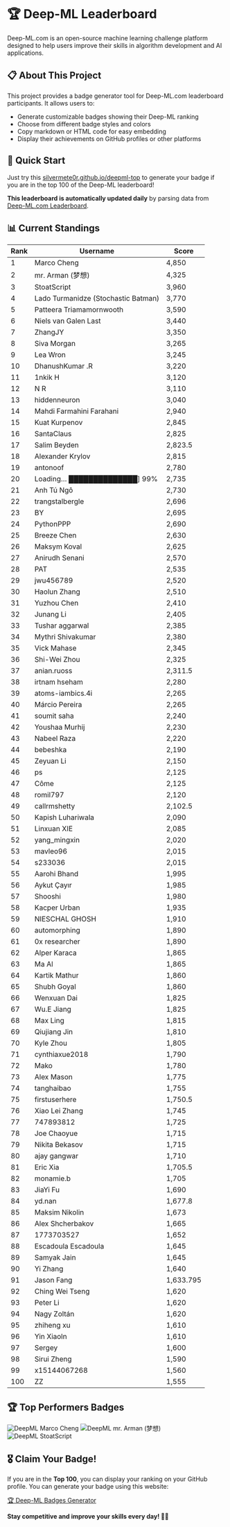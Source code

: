 # 🏆 Deep-ML Leaderboard

Deep-ML.com is an open-source machine learning challenge platform designed to help users improve their skills in algorithm development and AI applications.  

## 📋 About This Project

This project provides a badge generator tool for Deep-ML.com leaderboard participants. It allows users to:
- Generate customizable badges showing their Deep-ML ranking
- Choose from different badge styles and colors
- Copy markdown or HTML code for easy embedding
- Display their achievements on GitHub profiles or other platforms

## 🚀 Quick Start

Just try this [silvermete0r.github.io/deepml-top](https://silvermete0r.github.io/deepml-top) to generate your badge if you are in the top 100 of the Deep-ML leaderboard!

**This leaderboard is automatically updated daily** by parsing data from [Deep-ML.com Leaderboard](https://www.deep-ml.com/leaderboard).  

## 📊 Current Standings  

<!-- LEADERBOARD_START -->
| Rank | Username | Score |
|------|---------|-------|
| 1 | Marco Cheng | 4,850 |
| 2 | mr. Arman (梦想) | 4,325 |
| 3 | StoatScript | 3,960 |
| 4 | Lado Turmanidze (Stochastic Batman) | 3,770 |
| 5 | Patteera Triamamornwooth | 3,590 |
| 6 | Niels van Galen Last | 3,440 |
| 7 | ZhangJY | 3,350 |
| 8 | Siva Morgan | 3,265 |
| 9 | Lea Wron | 3,245 |
| 10 | DhanushKumar .R | 3,220 |
| 11 | 1nkik H | 3,120 |
| 12 | N R | 3,110 |
| 13 | hiddenneuron | 3,040 |
| 14 | Mahdi Farmahini Farahani | 2,940 |
| 15 | Kuat Kurpenov | 2,845 |
| 16 | SantaClaus | 2,825 |
| 17 | Salim Beyden | 2,823.5 |
| 18 | Alexander Krylov | 2,815 |
| 19 | antonoof | 2,780 |
| 20 | Loading… ██████████████] 99% | 2,735 |
| 21 | Anh Tú Ngô | 2,730 |
| 22 | trangstalbergle | 2,696 |
| 23 | BY | 2,695 |
| 24 | PythonPPP | 2,690 |
| 25 | Breeze Chen | 2,630 |
| 26 | Maksym Koval | 2,625 |
| 27 | Anirudh Senani | 2,570 |
| 28 | PAT | 2,535 |
| 29 | jwu456789 | 2,520 |
| 30 | Haolun Zhang | 2,510 |
| 31 | Yuzhou Chen | 2,410 |
| 32 | Junang Li | 2,405 |
| 33 | Tushar aggarwal | 2,385 |
| 34 | Mythri Shivakumar | 2,380 |
| 35 | Vick Mahase | 2,345 |
| 36 | Shi-Wei Zhou | 2,325 |
| 37 | anian.ruoss | 2,311.5 |
| 38 | irtnam hseham | 2,280 |
| 39 | atoms-iambics.4i | 2,265 |
| 40 | Márcio Pereira | 2,265 |
| 41 | soumit saha | 2,240 |
| 42 | Youshaa Murhij | 2,230 |
| 43 | Nabeel Raza | 2,220 |
| 44 | bebeshka | 2,190 |
| 45 | Zeyuan Li | 2,150 |
| 46 | ps | 2,125 |
| 47 | Côme | 2,125 |
| 48 | romil797 | 2,120 |
| 49 | callrmshetty | 2,102.5 |
| 50 | Kapish Luhariwala | 2,090 |
| 51 | Linxuan XIE | 2,085 |
| 52 | yang_mingxin | 2,020 |
| 53 | mavleo96 | 2,015 |
| 54 | s233036 | 2,015 |
| 55 | Aarohi Bhand | 1,995 |
| 56 | Aykut Çayır | 1,985 |
| 57 | Shooshi | 1,980 |
| 58 | Kacper Urban | 1,935 |
| 59 | NIESCHAL GHOSH | 1,910 |
| 60 | automorphing | 1,890 |
| 61 | 0x researcher | 1,890 |
| 62 | Alper Karaca | 1,865 |
| 63 | Ma Al | 1,865 |
| 64 | Kartik Mathur | 1,860 |
| 65 | Shubh Goyal | 1,860 |
| 66 | Wenxuan Dai | 1,825 |
| 67 | Wu.E Jiang | 1,825 |
| 68 | Max Ling | 1,815 |
| 69 | Qiujiang Jin | 1,810 |
| 70 | Kyle Zhou | 1,805 |
| 71 | cynthiaxue2018 | 1,790 |
| 72 | Mako | 1,780 |
| 73 | Alex Mason | 1,775 |
| 74 | tanghaibao | 1,755 |
| 75 | firstuserhere | 1,750.5 |
| 76 | Xiao Lei Zhang | 1,745 |
| 77 | 747893812 | 1,725 |
| 78 | Joe Chaoyue | 1,715 |
| 79 | Nikita Bekasov | 1,715 |
| 80 | ajay gangwar | 1,710 |
| 81 | Eric Xia | 1,705.5 |
| 82 | monamie.b | 1,705 |
| 83 | JiaYi Fu | 1,690 |
| 84 | yd.nan | 1,677.8 |
| 85 | Maksim Nikolin | 1,673 |
| 86 | Alex Shcherbakov | 1,665 |
| 87 | 1773703527 | 1,652 |
| 88 | Escadoula Escadoula | 1,645 |
| 89 | Samyak Jain | 1,645 |
| 90 | Yi Zhang | 1,640 |
| 91 | Jason Fang | 1,633.795 |
| 92 | Ching Wei Tseng | 1,620 |
| 93 | Peter Li | 1,620 |
| 94 | Nagy Zoltán | 1,620 |
| 95 | zhiheng xu | 1,610 |
| 96 | Yin Xiaoln | 1,610 |
| 97 | Sergey | 1,600 |
| 98 | Sirui Zheng | 1,590 |
| 99 | x15144067268 | 1,560 |
| 100 | ZZ | 1,555 |
<!-- LEADERBOARD_END -->

## 🏆 Top Performers Badges

<!-- BADGES_START -->
![DeepML Marco Cheng](https://img.shields.io/badge/dynamic/json?url=https%3A%2F%2Fraw.githubusercontent.com%2Fsilvermete0r%2Fdeepml-top%2Fmain%2Fbadges.json&query=%24.4091c1a21900bd2c7d3f4e343acddda1.label&prefix=Rank%20&style=for-the-badge&label=%F0%9F%9A%80%20DeepML&color=blue&link=https%3A%2F%2Fwww.deep-ml.com%2Fleaderboard)
![DeepML mr. Arman (梦想)](https://img.shields.io/badge/dynamic/json?url=https%3A%2F%2Fraw.githubusercontent.com%2Fsilvermete0r%2Fdeepml-top%2Fmain%2Fbadges.json&query=%24.1247b1b5b9cd95e98d7ff7438207406f.label&prefix=Rank%20&style=for-the-badge&label=%F0%9F%9A%80%20DeepML&color=blue&link=https%3A%2F%2Fwww.deep-ml.com%2Fleaderboard)
![DeepML StoatScript](https://img.shields.io/badge/dynamic/json?url=https%3A%2F%2Fraw.githubusercontent.com%2Fsilvermete0r%2Fdeepml-top%2Fmain%2Fbadges.json&query=%24.2561d6c634fa6c4eb794454446029d95.label&prefix=Rank%20&style=for-the-badge&label=%F0%9F%9A%80%20DeepML&color=blue&link=https%3A%2F%2Fwww.deep-ml.com%2Fleaderboard)
<!-- BADGES_END -->

## 🎖 Claim Your Badge!  

If you are in the **Top 100**, you can display your ranking on your GitHub profile. You can generate your badge using this website:

[🏆 Deep-ML Badges Generator](https://silvermete0r.github.io/deepml-top/)

**Stay competitive and improve your skills every day! 🚀🔥**